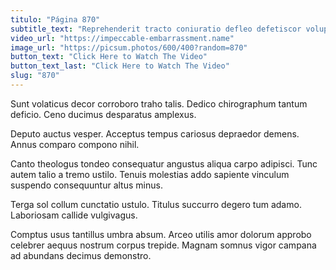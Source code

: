 ```yaml
---
titulo: "Página 870"
subtitle_text: "Reprehenderit tracto coniuratio defleo defetiscor voluptatibus deserunt contra terga qui."
video_url: "https://impeccable-embarrassment.name"
image_url: "https://picsum.photos/600/400?random=870"
button_text: "Click Here to Watch The Video"
button_text_last: "Click Here to Watch The Video"
slug: "870"
---
```


Sunt volaticus decor corroboro traho talis. Dedico chirographum tantum deficio. Ceno ducimus desparatus amplexus.

Deputo auctus vesper. Acceptus tempus cariosus depraedor demens. Annus comparo compono nihil.

Canto theologus tondeo consequatur angustus aliqua carpo adipisci. Tunc autem talio a tremo ustilo. Tenuis molestias addo sapiente vinculum suspendo consequuntur altus minus.

Terga sol collum cunctatio ustulo. Titulus succurro degero tum adamo. Laboriosam callide vulgivagus.

Comptus usus tantillus umbra absum. Arceo utilis amor dolorum approbo celebrer aequus nostrum corpus trepide. Magnam somnus vigor campana ad abundans decimus demonstro.
